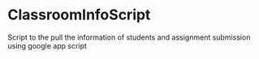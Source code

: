 # ClassroomInfoScript
Script to the pull the information of students and assignment submission using google app script 
